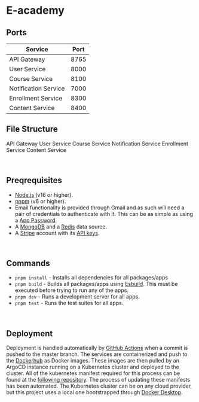# E-academy
## Ports
| Service              | Port |
|----------------------|------|
| API Gateway          | 8765 |
| User Service         | 8000 |
| Course Service       | 8100 |
| Notification Service | 7000 |
| Enrollment Service   | 8300 |
| Content Service      | 8400 |

## File Structure
API Gateway
User Service
Course Service
Notification Service
Enrollment Service
Content Service

</br>

## Preqrequisites
- [Node.js](https://nodejs.org/en/) (v16 or higher).
- [pnpm](https://pnpm.io) (v6 or higher).
- Email functionality is provided through Gmail and as such will need a pair of credentials to authenticate with it. This can be as simple as using a [App Password](https://support.google.com/accounts/answer/185833?hl=en).
- A [MongoDB](https://www.mongodb.com/) and a [Redis](https://redis.io/) data source.
- A [Stripe](https://stripe.com/) account with its [API keys](https://stripe.com/docs/keys).

</br>

## Commands
- `pnpm install` - Installs all dependencies for all packages/apps
- `pnpm build` - Builds all packages/apps using [Esbuild](https://esbuild.github.io/). This must be executed before trying to run any of the apps.
- `pnpm dev` - Runs a development server for all apps.
- `pnpm test` - Runs the test suites for all apps.

</br>

## Deployment
Deployment is handled automatically by [GitHub Actions](.github\workflows\release.yml) when a commit is pushed to the master branch. The services are containerized and push to the [Dockerhub](https://hub.docker.com) as Docker images. These images are then pulled by an ArgoCD instance running on a Kubernetes cluster and deployed to the cluster. All of the kubernetes manifest required for this process can be found at the [following repository](https://github.com/Y3S2-Semester/kube-config). The process of updating these manifests has been automated. The Kubernetes cluster can be on any cloud provider, but this project uses a local one bootstrapped through [Docker Desktop](https://www.docker.com/products/docker-desktop).
